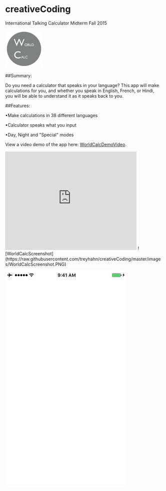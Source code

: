 # creativeCoding
International Talking Calculator Midterm
Fall 2015

![WorldCalcIcon](https://raw.githubusercontent.com/treyhahn/creativeCoding/master/images/WorldCalcIcon.png)

##Summary:

Do you need a calculator that speaks in your language?  This app will make calculations for you, and whether you speak in English, French, or Hindi, you will be able to understand it as it speaks back to you.

##Features:

•Make calculations in 38 different languages

•Calculator speaks what you input

•Day, Night and "Special" modes

View a video demo of the app here: [WorldCalcDemoVideo](https://youtu.be/8oj5VEEGex8).
<iframe width="420" height="315" src="https://www.youtube.com/embed/8oj5VEEGex8" frameborder="0" allowfullscreen></iframe>
![WorldCalcScreenshot](https://raw.githubusercontent.com/treyhahn/creativeCoding/master/images/WorldCalcScreenshot.PNG)

![WorldCalcDemoGIF](https://raw.githubusercontent.com/treyhahn/creativeCoding/master/images/WorldCalc.gif)